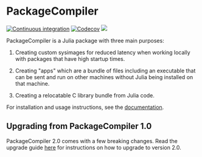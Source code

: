 # PackageCompiler

[![Continuous integration](https://github.com/JuliaLang/PackageCompiler.jl/actions/workflows/ci.yml/badge.svg)](https://github.com/JuliaLang/PackageCompiler.jl/actions/workflows/ci.yml)
[![Codecov](https://codecov.io/gh/JuliaLang/PackageCompiler.jl/branch/master/graph/badge.svg)](https://codecov.io/gh/JuliaLang/PackageCompiler.jl)
[![][docs-stable-img]][docs-stable-url]

PackageCompiler is a Julia package with three main purposes:

  1. Creating custom sysimages for reduced latency when working locally with packages that have high startup times.

  2. Creating "apps" which are a bundle of files including an executable that can be sent and run on other machines without Julia being installed on that machine.

  3. Creating a relocatable C library bundle from Julia code.

For installation and usage instructions, see the [documentation][docs-stable-url].

[docs-stable-img]: https://img.shields.io/badge/docs-stable-blue.svg
[docs-stable-url]: https://JuliaLang.github.io/PackageCompiler.jl

## Upgrading from PackageCompiler 1.0

PackageCompiler 2.0 comes with a few breaking changes. Read the upgrade guide [here](https://julialang.github.io/PackageCompiler.jl/dev/#Upgrading-from-PackageCompiler-1.0.)
for instructions on how to upgrade to version 2.0.
